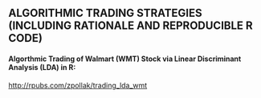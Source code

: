## ALGORITHMIC TRADING STRATEGIES (INCLUDING RATIONALE AND REPRODUCIBLE R CODE)

#### Algorthmic Trading of Walmart (WMT) Stock via Linear Discriminant Analysis (LDA) in R:
  http://rpubs.com/zpollak/trading_lda_wmt
  

